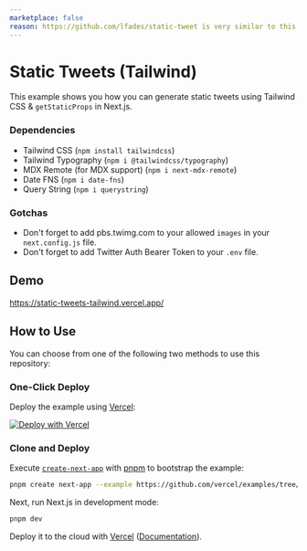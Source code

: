 ```yaml
---
marketplace: false
reason: https://github.com/lfades/static-tweet is very similar to this one
---
```


# Static Tweets (Tailwind)

This example shows you how you can generate static tweets using Tailwind CSS & `getStaticProps` in Next.js.

### Dependencies

- Tailwind CSS (`npm install tailwindcss`)
- Tailwind Typography (`npm i @tailwindcss/typography`)
- MDX Remote (for MDX support) (`npm i next-mdx-remote`)
- Date FNS (`npm i date-fns`)
- Query String (`npm i querystring`)

### Gotchas

- Don't forget to add pbs.twimg.com to your allowed `images` in your `next.config.js` file.
- Don't forget to add Twitter Auth Bearer Token to your `.env` file.

## Demo

https://static-tweets-tailwind.vercel.app/

## How to Use

You can choose from one of the following two methods to use this repository:

### One-Click Deploy

Deploy the example using [Vercel](https://vercel.com?utm_source=github&utm_medium=readme&utm_campaign=platforms-eap):

[![Deploy with Vercel](https://vercel.com/button)](https://vercel.com/new/clone?repository-url=https://github.com/vercel/examples/tree/main/solutions/static-tweets-tailwind&project-name=static-tweets-tailwind&repository-name=static-tweets-tailwind)

### Clone and Deploy

Execute [`create-next-app`](https://github.com/vercel/next.js/tree/canary/packages/create-next-app) with [pnpm](https://pnpm.io/installation) to bootstrap the example:

```bash
pnpm create next-app --example https://github.com/vercel/examples/tree/main/solutions/static-tweets-tailwind static-tweets-tailwind
```

Next, run Next.js in development mode:

```bash
pnpm dev
```

Deploy it to the cloud with [Vercel](https://vercel.com/new?utm_source=github&utm_medium=readme&utm_campaign=platforms-eap) ([Documentation](https://nextjs.org/docs/deployment)).
